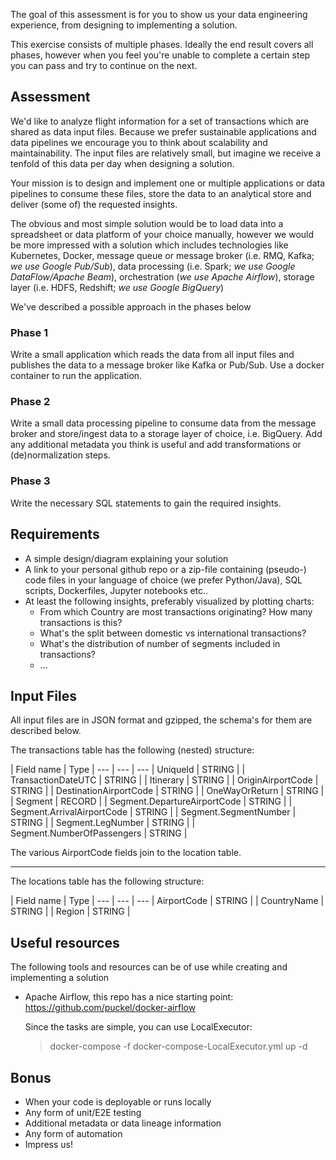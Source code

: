 The goal of this assessment is for you to show us your data engineering experience, from designing to implementing a solution.

This exercise consists of multiple phases. Ideally the end result covers all phases, however when you feel you're unable to complete a certain step you can pass and try to continue on the next.

## Assessment

We'd like to analyze flight information for a set of transactions which are shared as data input files. Because we prefer sustainable applications and data pipelines we encourage you to think about scalability and maintainability. The input files are relatively small, but imagine we receive a tenfold of this data per day when designing a solution. 

Your mission is to design and implement one or multiple applications or data pipelines to consume these files, store the data to an analytical store and deliver (some of) the requested insights. 

The obvious and most simple solution would be to load data into a spreadsheet or data platform of your choice manually, however we would be more impressed with a solution which includes technologies like Kubernetes, Docker, message queue or message broker (i.e. RMQ, Kafka; *we use Google Pub/Sub*), data processing (i.e. Spark; *we use Google DataFlow/Apache Beam*), orchestration (*we use Apache Airflow*), storage layer (i.e. HDFS, Redshift; *we use Google BigQuery*)

We've described a possible approach in the phases below

### Phase 1
Write a small application which reads the data from all input files and publishes the data to a message broker like Kafka or Pub/Sub. Use a docker container to run the application.

### Phase 2
Write a small data processing pipeline to consume data from the message broker and store/ingest data to a storage layer of choice, i.e. BigQuery. Add any additional metadata you think is useful and add transformations or (de)normalization steps.

### Phase 3
Write the necessary SQL statements to gain the required insights.

## Requirements

* A simple design/diagram explaining your solution
* A link to your personal github repo or a zip-file containing (pseudo-) code files in your language of choice (we prefer Python/Java), SQL scripts, Dockerfiles, Jupyter notebooks etc..
* At least the following insights, preferably visualized by plotting charts:
  * From which Country are most transactions originating? How many transactions is this?
  * What's the split between domestic vs international transactions? 
  * What's the distribution of number of segments included in transactions?
  * ...

## Input Files
All input files are in JSON format and gzipped, the schema's for them are described below.

The transactions table has the following (nested) structure:

| Field name | Type |
--- | --- | ---
| UniqueId | STRING |
| TransactionDateUTC | STRING |
| Itinerary | STRING | 
| OriginAirportCode | STRING |
| DestinationAirportCode | STRING |
| OneWayOrReturn | STRING |
| Segment | RECORD |
| Segment.DepartureAirportCode | STRING |
| Segment.ArrivalAirportCode | STRING |
| Segment.SegmentNumber | STRING |
| Segment.LegNumber | STRING |
| Segment.NumberOfPassengers | STRING |

The various AirportCode fields join to the location table.

---

The locations table has the following structure:

| Field name | Type |
--- | --- | ---
| AirportCode | STRING |
| CountryName | STRING |
| Region | STRING |


## Useful resources
The following tools and resources can be of use while creating and implementing a solution

* Apache Airflow, this repo has a nice starting point: https://github.com/puckel/docker-airflow

    Since the tasks are simple, you can use LocalExecutor:
    > docker-compose -f docker-compose-LocalExecutor.yml up -d

## Bonus

* When your code is deployable or runs locally
* Any form of unit/E2E testing
* Additional metadata or data lineage information
* Any form of automation
* Impress us!